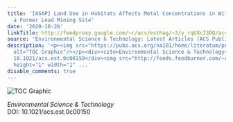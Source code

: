 ```yaml
---
title: '[ASAP] Land Use in Habitats Affects Metal Concentrations in Wild Lizards Around
  a Former Lead Mining Site'
date: '2020-10-26'
linkTitle: http://feedproxy.google.com/~r/acs/esthag/~3/y_rqUXcI3DQ/acs.est.0c00150
source: 'Environmental Science & Technology: Latest Articles (ACS Publications)'
description: '<p><img src="https://pubs.acs.org/na101/home/literatum/publisher/achs/journals/content/esthag/0/esthag.ahead-of-print/acs.est.0c00150/20201026/images/medium/es0c00150_0005.gif"
  alt="TOC Graphic"/></p><div><cite>Environmental Science & Technology</cite></div><div>DOI:
  10.1021/acs.est.0c00150</div><img src="http://feeds.feedburner.com/~r/acs/esthag/~4/y_rqUXcI3DQ"
  height="1" width="1" ...'
disable_comments: true
---
```

<p><img src="https://pubs.acs.org/na101/home/literatum/publisher/achs/journals/content/esthag/0/esthag.ahead-of-print/acs.est.0c00150/20201026/images/medium/es0c00150_0005.gif" alt="TOC Graphic"/></p><div><cite>Environmental Science & Technology</cite></div><div>DOI: 10.1021/acs.est.0c00150</div><img src="http://feeds.feedburner.com/~r/acs/esthag/~4/y_rqUXcI3DQ" height="1" width="1" ...